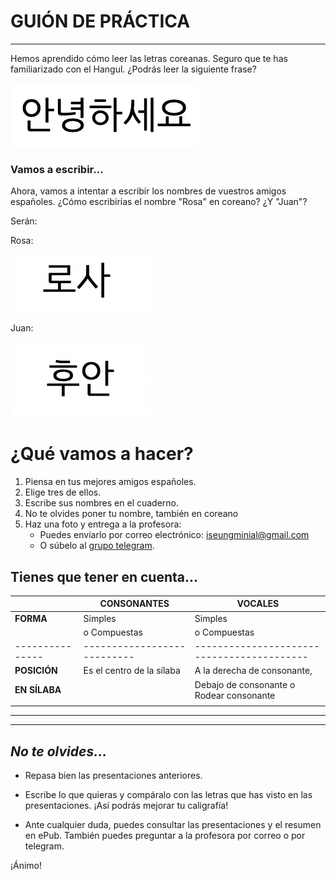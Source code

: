 # **GUIÓN DE PRÁCTICA**
***


Hemos aprendido cómo leer las letras coreanas. Seguro que te has familiarizado con el Hangul.
¿Podrás leer la siguiente frase?

![hola](./imgvd/hola.png "Hola en coreano")

### Vamos a escribir...
Ahora, vamos a intentar a escribir los nombres de vuestros amigos españoles. ¿Cómo escribirías el nombre "Rosa" en coreano? ¿Y "Juan"?

Serán:

Rosa:

![Rosa](./imgvd/rosa.png "Rosa")

Juan:

![Juan](./imgvd/juan.png "Juan")


# ¿Qué vamos a hacer?
1. Piensa en tus mejores amigos españoles.
2. Elige tres de ellos.
3. Escribe sus nombres en el cuaderno.
4. No te olvides poner tu nombre, también en coreano
5. Haz una foto y entrega a la profesora:
	* Puedes enviarlo por correo electrónico: iseungminial@gmail.com
	* O súbelo al [grupo telegram](https://t.me/joinchat/AAAAAE2LzBWUpIXbE0jmPw).





## Tienes que tener en cuenta...

|               |      **CONSONANTES**      |               **VOCALES**                |
|---------------|---------------------------|------------------------------------------|
| **FORMA**     | Simples                   | Simples                                  |
|               | o Compuestas              | o Compuestas                             |
|---------------|---------------------------|------------------------------------------|
| **POSICIÓN**  | Es el centro de la sílaba | A la derecha de consonante,              |
| **EN SÍLABA** |                           | Debajo de consonante o Rodear consonante |
|               |                           |                                          |





***
***

## _No te olvides..._
* Repasa bien las presentaciones anteriores.

* Escribe lo que quieras y compáralo con las letras que has visto en las presentaciones. ¡Así podrás mejorar tu caligrafía!


* Ante cualquier duda, puedes consultar las presentaciones y el resumen en ePub. También puedes preguntar a la profesora por correo o por telegram.

¡Ánimo!